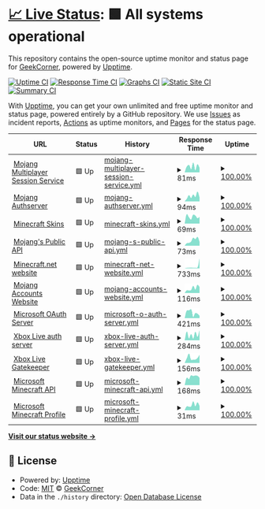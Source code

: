 # [📈 Live Status](https://GeekCornerGH.github.io/helios-status-page): <!--live status--> **🟩 All systems operational**

This repository contains the open-source uptime monitor and status page for [GeekCorner](https://ytgeek.gq), powered by [Upptime](https://github.com/upptime/upptime).

[![Uptime CI](https://github.com/GeekCornerGH/helios-status-page/workflows/Uptime%20CI/badge.svg)](https://github.com/GeekCornerGH/helios-status-page/actions?query=workflow%3A%22Uptime+CI%22)
[![Response Time CI](https://github.com/GeekCornerGH/helios-status-page/workflows/Response%20Time%20CI/badge.svg)](https://github.com/GeekCornerGH/helios-status-page/actions?query=workflow%3A%22Response+Time+CI%22)
[![Graphs CI](https://github.com/GeekCornerGH/helios-status-page/workflows/Graphs%20CI/badge.svg)](https://github.com/GeekCornerGH/helios-status-page/actions?query=workflow%3A%22Graphs+CI%22)
[![Static Site CI](https://github.com/GeekCornerGH/helios-status-page/workflows/Static%20Site%20CI/badge.svg)](https://github.com/GeekCornerGH/helios-status-page/actions?query=workflow%3A%22Static+Site+CI%22)
[![Summary CI](https://github.com/GeekCornerGH/helios-status-page/workflows/Summary%20CI/badge.svg)](https://github.com/GeekCornerGH/helios-status-page/actions?query=workflow%3A%22Summary+CI%22)

With [Upptime](https://upptime.js.org), you can get your own unlimited and free uptime monitor and status page, powered entirely by a GitHub repository. We use [Issues](https://github.com/GeekCornerGH/helios-status-page/issues) as incident reports, [Actions](https://github.com/GeekCornerGH/helios-status-page/actions) as uptime monitors, and [Pages](https://GeekCornerGH.github.io/helios-status-page) for the status page.

<!--start: status pages-->
<!-- This summary is generated by Upptime (https://github.com/upptime/upptime) -->
<!-- Do not edit this manually, your changes will be overwritten -->
<!-- prettier-ignore -->
| URL | Status | History | Response Time | Uptime |
| --- | ------ | ------- | ------------- | ------ |
| <img alt="" src="https://icons.duckduckgo.com/ip3/session.minecraft.net.ico" height="13"> [Mojang Multiplayer Session Service](http://session.minecraft.net) | 🟩 Up | [mojang-multiplayer-session-service.yml](https://github.com/AventiumSoftworks/helios-status-page/commits/HEAD/history/mojang-multiplayer-session-service.yml) | <details><summary><img alt="Response time graph" src="./graphs/mojang-multiplayer-session-service/response-time-week.png" height="20"> 81ms</summary><br><a href="https://AventiumSoftworks.github.io/helios-status-page/history/mojang-multiplayer-session-service"><img alt="Response time 121" src="https://img.shields.io/endpoint?url=https%3A%2F%2Fraw.githubusercontent.com%2FAventiumSoftworks%2Fhelios-status-page%2FHEAD%2Fapi%2Fmojang-multiplayer-session-service%2Fresponse-time.json"></a><br><a href="https://AventiumSoftworks.github.io/helios-status-page/history/mojang-multiplayer-session-service"><img alt="24-hour response time 63" src="https://img.shields.io/endpoint?url=https%3A%2F%2Fraw.githubusercontent.com%2FAventiumSoftworks%2Fhelios-status-page%2FHEAD%2Fapi%2Fmojang-multiplayer-session-service%2Fresponse-time-day.json"></a><br><a href="https://AventiumSoftworks.github.io/helios-status-page/history/mojang-multiplayer-session-service"><img alt="7-day response time 81" src="https://img.shields.io/endpoint?url=https%3A%2F%2Fraw.githubusercontent.com%2FAventiumSoftworks%2Fhelios-status-page%2FHEAD%2Fapi%2Fmojang-multiplayer-session-service%2Fresponse-time-week.json"></a><br><a href="https://AventiumSoftworks.github.io/helios-status-page/history/mojang-multiplayer-session-service"><img alt="30-day response time 115" src="https://img.shields.io/endpoint?url=https%3A%2F%2Fraw.githubusercontent.com%2FAventiumSoftworks%2Fhelios-status-page%2FHEAD%2Fapi%2Fmojang-multiplayer-session-service%2Fresponse-time-month.json"></a><br><a href="https://AventiumSoftworks.github.io/helios-status-page/history/mojang-multiplayer-session-service"><img alt="1-year response time 121" src="https://img.shields.io/endpoint?url=https%3A%2F%2Fraw.githubusercontent.com%2FAventiumSoftworks%2Fhelios-status-page%2FHEAD%2Fapi%2Fmojang-multiplayer-session-service%2Fresponse-time-year.json"></a></details> | <details><summary><a href="https://AventiumSoftworks.github.io/helios-status-page/history/mojang-multiplayer-session-service">100.00%</a></summary><a href="https://AventiumSoftworks.github.io/helios-status-page/history/mojang-multiplayer-session-service"><img alt="All-time uptime 99.94%" src="https://img.shields.io/endpoint?url=https%3A%2F%2Fraw.githubusercontent.com%2FAventiumSoftworks%2Fhelios-status-page%2FHEAD%2Fapi%2Fmojang-multiplayer-session-service%2Fuptime.json"></a><br><a href="https://AventiumSoftworks.github.io/helios-status-page/history/mojang-multiplayer-session-service"><img alt="24-hour uptime 100.00%" src="https://img.shields.io/endpoint?url=https%3A%2F%2Fraw.githubusercontent.com%2FAventiumSoftworks%2Fhelios-status-page%2FHEAD%2Fapi%2Fmojang-multiplayer-session-service%2Fuptime-day.json"></a><br><a href="https://AventiumSoftworks.github.io/helios-status-page/history/mojang-multiplayer-session-service"><img alt="7-day uptime 100.00%" src="https://img.shields.io/endpoint?url=https%3A%2F%2Fraw.githubusercontent.com%2FAventiumSoftworks%2Fhelios-status-page%2FHEAD%2Fapi%2Fmojang-multiplayer-session-service%2Fuptime-week.json"></a><br><a href="https://AventiumSoftworks.github.io/helios-status-page/history/mojang-multiplayer-session-service"><img alt="30-day uptime 100.00%" src="https://img.shields.io/endpoint?url=https%3A%2F%2Fraw.githubusercontent.com%2FAventiumSoftworks%2Fhelios-status-page%2FHEAD%2Fapi%2Fmojang-multiplayer-session-service%2Fuptime-month.json"></a><br><a href="https://AventiumSoftworks.github.io/helios-status-page/history/mojang-multiplayer-session-service"><img alt="1-year uptime 99.94%" src="https://img.shields.io/endpoint?url=https%3A%2F%2Fraw.githubusercontent.com%2FAventiumSoftworks%2Fhelios-status-page%2FHEAD%2Fapi%2Fmojang-multiplayer-session-service%2Fuptime-year.json"></a></details>
| <img alt="" src="https://icons.duckduckgo.com/ip3/authserver.mojang.com.ico" height="13"> [Mojang Authserver](https://authserver.mojang.com/) | 🟩 Up | [mojang-authserver.yml](https://github.com/AventiumSoftworks/helios-status-page/commits/HEAD/history/mojang-authserver.yml) | <details><summary><img alt="Response time graph" src="./graphs/mojang-authserver/response-time-week.png" height="20"> 94ms</summary><br><a href="https://AventiumSoftworks.github.io/helios-status-page/history/mojang-authserver"><img alt="Response time 156" src="https://img.shields.io/endpoint?url=https%3A%2F%2Fraw.githubusercontent.com%2FAventiumSoftworks%2Fhelios-status-page%2FHEAD%2Fapi%2Fmojang-authserver%2Fresponse-time.json"></a><br><a href="https://AventiumSoftworks.github.io/helios-status-page/history/mojang-authserver"><img alt="24-hour response time 68" src="https://img.shields.io/endpoint?url=https%3A%2F%2Fraw.githubusercontent.com%2FAventiumSoftworks%2Fhelios-status-page%2FHEAD%2Fapi%2Fmojang-authserver%2Fresponse-time-day.json"></a><br><a href="https://AventiumSoftworks.github.io/helios-status-page/history/mojang-authserver"><img alt="7-day response time 94" src="https://img.shields.io/endpoint?url=https%3A%2F%2Fraw.githubusercontent.com%2FAventiumSoftworks%2Fhelios-status-page%2FHEAD%2Fapi%2Fmojang-authserver%2Fresponse-time-week.json"></a><br><a href="https://AventiumSoftworks.github.io/helios-status-page/history/mojang-authserver"><img alt="30-day response time 159" src="https://img.shields.io/endpoint?url=https%3A%2F%2Fraw.githubusercontent.com%2FAventiumSoftworks%2Fhelios-status-page%2FHEAD%2Fapi%2Fmojang-authserver%2Fresponse-time-month.json"></a><br><a href="https://AventiumSoftworks.github.io/helios-status-page/history/mojang-authserver"><img alt="1-year response time 157" src="https://img.shields.io/endpoint?url=https%3A%2F%2Fraw.githubusercontent.com%2FAventiumSoftworks%2Fhelios-status-page%2FHEAD%2Fapi%2Fmojang-authserver%2Fresponse-time-year.json"></a></details> | <details><summary><a href="https://AventiumSoftworks.github.io/helios-status-page/history/mojang-authserver">100.00%</a></summary><a href="https://AventiumSoftworks.github.io/helios-status-page/history/mojang-authserver"><img alt="All-time uptime 99.95%" src="https://img.shields.io/endpoint?url=https%3A%2F%2Fraw.githubusercontent.com%2FAventiumSoftworks%2Fhelios-status-page%2FHEAD%2Fapi%2Fmojang-authserver%2Fuptime.json"></a><br><a href="https://AventiumSoftworks.github.io/helios-status-page/history/mojang-authserver"><img alt="24-hour uptime 100.00%" src="https://img.shields.io/endpoint?url=https%3A%2F%2Fraw.githubusercontent.com%2FAventiumSoftworks%2Fhelios-status-page%2FHEAD%2Fapi%2Fmojang-authserver%2Fuptime-day.json"></a><br><a href="https://AventiumSoftworks.github.io/helios-status-page/history/mojang-authserver"><img alt="7-day uptime 100.00%" src="https://img.shields.io/endpoint?url=https%3A%2F%2Fraw.githubusercontent.com%2FAventiumSoftworks%2Fhelios-status-page%2FHEAD%2Fapi%2Fmojang-authserver%2Fuptime-week.json"></a><br><a href="https://AventiumSoftworks.github.io/helios-status-page/history/mojang-authserver"><img alt="30-day uptime 100.00%" src="https://img.shields.io/endpoint?url=https%3A%2F%2Fraw.githubusercontent.com%2FAventiumSoftworks%2Fhelios-status-page%2FHEAD%2Fapi%2Fmojang-authserver%2Fuptime-month.json"></a><br><a href="https://AventiumSoftworks.github.io/helios-status-page/history/mojang-authserver"><img alt="1-year uptime 99.95%" src="https://img.shields.io/endpoint?url=https%3A%2F%2Fraw.githubusercontent.com%2FAventiumSoftworks%2Fhelios-status-page%2FHEAD%2Fapi%2Fmojang-authserver%2Fuptime-year.json"></a></details>
| <img alt="" src="https://icons.duckduckgo.com/ip3/textures.minecraft.net.ico" height="13"> [Minecraft Skins](https://textures.minecraft.net) | 🟩 Up | [minecraft-skins.yml](https://github.com/AventiumSoftworks/helios-status-page/commits/HEAD/history/minecraft-skins.yml) | <details><summary><img alt="Response time graph" src="./graphs/minecraft-skins/response-time-week.png" height="20"> 69ms</summary><br><a href="https://AventiumSoftworks.github.io/helios-status-page/history/minecraft-skins"><img alt="Response time 81" src="https://img.shields.io/endpoint?url=https%3A%2F%2Fraw.githubusercontent.com%2FAventiumSoftworks%2Fhelios-status-page%2FHEAD%2Fapi%2Fminecraft-skins%2Fresponse-time.json"></a><br><a href="https://AventiumSoftworks.github.io/helios-status-page/history/minecraft-skins"><img alt="24-hour response time 66" src="https://img.shields.io/endpoint?url=https%3A%2F%2Fraw.githubusercontent.com%2FAventiumSoftworks%2Fhelios-status-page%2FHEAD%2Fapi%2Fminecraft-skins%2Fresponse-time-day.json"></a><br><a href="https://AventiumSoftworks.github.io/helios-status-page/history/minecraft-skins"><img alt="7-day response time 69" src="https://img.shields.io/endpoint?url=https%3A%2F%2Fraw.githubusercontent.com%2FAventiumSoftworks%2Fhelios-status-page%2FHEAD%2Fapi%2Fminecraft-skins%2Fresponse-time-week.json"></a><br><a href="https://AventiumSoftworks.github.io/helios-status-page/history/minecraft-skins"><img alt="30-day response time 92" src="https://img.shields.io/endpoint?url=https%3A%2F%2Fraw.githubusercontent.com%2FAventiumSoftworks%2Fhelios-status-page%2FHEAD%2Fapi%2Fminecraft-skins%2Fresponse-time-month.json"></a><br><a href="https://AventiumSoftworks.github.io/helios-status-page/history/minecraft-skins"><img alt="1-year response time 81" src="https://img.shields.io/endpoint?url=https%3A%2F%2Fraw.githubusercontent.com%2FAventiumSoftworks%2Fhelios-status-page%2FHEAD%2Fapi%2Fminecraft-skins%2Fresponse-time-year.json"></a></details> | <details><summary><a href="https://AventiumSoftworks.github.io/helios-status-page/history/minecraft-skins">100.00%</a></summary><a href="https://AventiumSoftworks.github.io/helios-status-page/history/minecraft-skins"><img alt="All-time uptime 98.81%" src="https://img.shields.io/endpoint?url=https%3A%2F%2Fraw.githubusercontent.com%2FAventiumSoftworks%2Fhelios-status-page%2FHEAD%2Fapi%2Fminecraft-skins%2Fuptime.json"></a><br><a href="https://AventiumSoftworks.github.io/helios-status-page/history/minecraft-skins"><img alt="24-hour uptime 100.00%" src="https://img.shields.io/endpoint?url=https%3A%2F%2Fraw.githubusercontent.com%2FAventiumSoftworks%2Fhelios-status-page%2FHEAD%2Fapi%2Fminecraft-skins%2Fuptime-day.json"></a><br><a href="https://AventiumSoftworks.github.io/helios-status-page/history/minecraft-skins"><img alt="7-day uptime 100.00%" src="https://img.shields.io/endpoint?url=https%3A%2F%2Fraw.githubusercontent.com%2FAventiumSoftworks%2Fhelios-status-page%2FHEAD%2Fapi%2Fminecraft-skins%2Fuptime-week.json"></a><br><a href="https://AventiumSoftworks.github.io/helios-status-page/history/minecraft-skins"><img alt="30-day uptime 93.66%" src="https://img.shields.io/endpoint?url=https%3A%2F%2Fraw.githubusercontent.com%2FAventiumSoftworks%2Fhelios-status-page%2FHEAD%2Fapi%2Fminecraft-skins%2Fuptime-month.json"></a><br><a href="https://AventiumSoftworks.github.io/helios-status-page/history/minecraft-skins"><img alt="1-year uptime 98.81%" src="https://img.shields.io/endpoint?url=https%3A%2F%2Fraw.githubusercontent.com%2FAventiumSoftworks%2Fhelios-status-page%2FHEAD%2Fapi%2Fminecraft-skins%2Fuptime-year.json"></a></details>
| <img alt="" src="https://icons.duckduckgo.com/ip3/api.mojang.com.ico" height="13"> [Mojang's Public API](https://api.mojang.com/) | 🟩 Up | [mojang-s-public-api.yml](https://github.com/AventiumSoftworks/helios-status-page/commits/HEAD/history/mojang-s-public-api.yml) | <details><summary><img alt="Response time graph" src="./graphs/mojang-s-public-api/response-time-week.png" height="20"> 73ms</summary><br><a href="https://AventiumSoftworks.github.io/helios-status-page/history/mojang-s-public-api"><img alt="Response time 133" src="https://img.shields.io/endpoint?url=https%3A%2F%2Fraw.githubusercontent.com%2FAventiumSoftworks%2Fhelios-status-page%2FHEAD%2Fapi%2Fmojang-s-public-api%2Fresponse-time.json"></a><br><a href="https://AventiumSoftworks.github.io/helios-status-page/history/mojang-s-public-api"><img alt="24-hour response time 52" src="https://img.shields.io/endpoint?url=https%3A%2F%2Fraw.githubusercontent.com%2FAventiumSoftworks%2Fhelios-status-page%2FHEAD%2Fapi%2Fmojang-s-public-api%2Fresponse-time-day.json"></a><br><a href="https://AventiumSoftworks.github.io/helios-status-page/history/mojang-s-public-api"><img alt="7-day response time 73" src="https://img.shields.io/endpoint?url=https%3A%2F%2Fraw.githubusercontent.com%2FAventiumSoftworks%2Fhelios-status-page%2FHEAD%2Fapi%2Fmojang-s-public-api%2Fresponse-time-week.json"></a><br><a href="https://AventiumSoftworks.github.io/helios-status-page/history/mojang-s-public-api"><img alt="30-day response time 102" src="https://img.shields.io/endpoint?url=https%3A%2F%2Fraw.githubusercontent.com%2FAventiumSoftworks%2Fhelios-status-page%2FHEAD%2Fapi%2Fmojang-s-public-api%2Fresponse-time-month.json"></a><br><a href="https://AventiumSoftworks.github.io/helios-status-page/history/mojang-s-public-api"><img alt="1-year response time 134" src="https://img.shields.io/endpoint?url=https%3A%2F%2Fraw.githubusercontent.com%2FAventiumSoftworks%2Fhelios-status-page%2FHEAD%2Fapi%2Fmojang-s-public-api%2Fresponse-time-year.json"></a></details> | <details><summary><a href="https://AventiumSoftworks.github.io/helios-status-page/history/mojang-s-public-api">100.00%</a></summary><a href="https://AventiumSoftworks.github.io/helios-status-page/history/mojang-s-public-api"><img alt="All-time uptime 99.96%" src="https://img.shields.io/endpoint?url=https%3A%2F%2Fraw.githubusercontent.com%2FAventiumSoftworks%2Fhelios-status-page%2FHEAD%2Fapi%2Fmojang-s-public-api%2Fuptime.json"></a><br><a href="https://AventiumSoftworks.github.io/helios-status-page/history/mojang-s-public-api"><img alt="24-hour uptime 100.00%" src="https://img.shields.io/endpoint?url=https%3A%2F%2Fraw.githubusercontent.com%2FAventiumSoftworks%2Fhelios-status-page%2FHEAD%2Fapi%2Fmojang-s-public-api%2Fuptime-day.json"></a><br><a href="https://AventiumSoftworks.github.io/helios-status-page/history/mojang-s-public-api"><img alt="7-day uptime 100.00%" src="https://img.shields.io/endpoint?url=https%3A%2F%2Fraw.githubusercontent.com%2FAventiumSoftworks%2Fhelios-status-page%2FHEAD%2Fapi%2Fmojang-s-public-api%2Fuptime-week.json"></a><br><a href="https://AventiumSoftworks.github.io/helios-status-page/history/mojang-s-public-api"><img alt="30-day uptime 100.00%" src="https://img.shields.io/endpoint?url=https%3A%2F%2Fraw.githubusercontent.com%2FAventiumSoftworks%2Fhelios-status-page%2FHEAD%2Fapi%2Fmojang-s-public-api%2Fuptime-month.json"></a><br><a href="https://AventiumSoftworks.github.io/helios-status-page/history/mojang-s-public-api"><img alt="1-year uptime 99.96%" src="https://img.shields.io/endpoint?url=https%3A%2F%2Fraw.githubusercontent.com%2FAventiumSoftworks%2Fhelios-status-page%2FHEAD%2Fapi%2Fmojang-s-public-api%2Fuptime-year.json"></a></details>
| <img alt="" src="https://icons.duckduckgo.com/ip3/www.minecraft.net.ico" height="13"> [Minecraft.net website](https://www.minecraft.net/en-us) | 🟩 Up | [minecraft-net-website.yml](https://github.com/AventiumSoftworks/helios-status-page/commits/HEAD/history/minecraft-net-website.yml) | <details><summary><img alt="Response time graph" src="./graphs/minecraft-net-website/response-time-week.png" height="20"> 733ms</summary><br><a href="https://AventiumSoftworks.github.io/helios-status-page/history/minecraft-net-website"><img alt="Response time 516" src="https://img.shields.io/endpoint?url=https%3A%2F%2Fraw.githubusercontent.com%2FAventiumSoftworks%2Fhelios-status-page%2FHEAD%2Fapi%2Fminecraft-net-website%2Fresponse-time.json"></a><br><a href="https://AventiumSoftworks.github.io/helios-status-page/history/minecraft-net-website"><img alt="24-hour response time 3914" src="https://img.shields.io/endpoint?url=https%3A%2F%2Fraw.githubusercontent.com%2FAventiumSoftworks%2Fhelios-status-page%2FHEAD%2Fapi%2Fminecraft-net-website%2Fresponse-time-day.json"></a><br><a href="https://AventiumSoftworks.github.io/helios-status-page/history/minecraft-net-website"><img alt="7-day response time 733" src="https://img.shields.io/endpoint?url=https%3A%2F%2Fraw.githubusercontent.com%2FAventiumSoftworks%2Fhelios-status-page%2FHEAD%2Fapi%2Fminecraft-net-website%2Fresponse-time-week.json"></a><br><a href="https://AventiumSoftworks.github.io/helios-status-page/history/minecraft-net-website"><img alt="30-day response time 292" src="https://img.shields.io/endpoint?url=https%3A%2F%2Fraw.githubusercontent.com%2FAventiumSoftworks%2Fhelios-status-page%2FHEAD%2Fapi%2Fminecraft-net-website%2Fresponse-time-month.json"></a><br><a href="https://AventiumSoftworks.github.io/helios-status-page/history/minecraft-net-website"><img alt="1-year response time 511" src="https://img.shields.io/endpoint?url=https%3A%2F%2Fraw.githubusercontent.com%2FAventiumSoftworks%2Fhelios-status-page%2FHEAD%2Fapi%2Fminecraft-net-website%2Fresponse-time-year.json"></a></details> | <details><summary><a href="https://AventiumSoftworks.github.io/helios-status-page/history/minecraft-net-website">100.00%</a></summary><a href="https://AventiumSoftworks.github.io/helios-status-page/history/minecraft-net-website"><img alt="All-time uptime 86.41%" src="https://img.shields.io/endpoint?url=https%3A%2F%2Fraw.githubusercontent.com%2FAventiumSoftworks%2Fhelios-status-page%2FHEAD%2Fapi%2Fminecraft-net-website%2Fuptime.json"></a><br><a href="https://AventiumSoftworks.github.io/helios-status-page/history/minecraft-net-website"><img alt="24-hour uptime 100.00%" src="https://img.shields.io/endpoint?url=https%3A%2F%2Fraw.githubusercontent.com%2FAventiumSoftworks%2Fhelios-status-page%2FHEAD%2Fapi%2Fminecraft-net-website%2Fuptime-day.json"></a><br><a href="https://AventiumSoftworks.github.io/helios-status-page/history/minecraft-net-website"><img alt="7-day uptime 100.00%" src="https://img.shields.io/endpoint?url=https%3A%2F%2Fraw.githubusercontent.com%2FAventiumSoftworks%2Fhelios-status-page%2FHEAD%2Fapi%2Fminecraft-net-website%2Fuptime-week.json"></a><br><a href="https://AventiumSoftworks.github.io/helios-status-page/history/minecraft-net-website"><img alt="30-day uptime 100.00%" src="https://img.shields.io/endpoint?url=https%3A%2F%2Fraw.githubusercontent.com%2FAventiumSoftworks%2Fhelios-status-page%2FHEAD%2Fapi%2Fminecraft-net-website%2Fuptime-month.json"></a><br><a href="https://AventiumSoftworks.github.io/helios-status-page/history/minecraft-net-website"><img alt="1-year uptime 86.41%" src="https://img.shields.io/endpoint?url=https%3A%2F%2Fraw.githubusercontent.com%2FAventiumSoftworks%2Fhelios-status-page%2FHEAD%2Fapi%2Fminecraft-net-website%2Fuptime-year.json"></a></details>
| <img alt="" src="https://icons.duckduckgo.com/ip3/account.mojang.com.ico" height="13"> [Mojang Accounts Website](https://account.mojang.com/) | 🟩 Up | [mojang-accounts-website.yml](https://github.com/AventiumSoftworks/helios-status-page/commits/HEAD/history/mojang-accounts-website.yml) | <details><summary><img alt="Response time graph" src="./graphs/mojang-accounts-website/response-time-week.png" height="20"> 116ms</summary><br><a href="https://AventiumSoftworks.github.io/helios-status-page/history/mojang-accounts-website"><img alt="Response time 312" src="https://img.shields.io/endpoint?url=https%3A%2F%2Fraw.githubusercontent.com%2FAventiumSoftworks%2Fhelios-status-page%2FHEAD%2Fapi%2Fmojang-accounts-website%2Fresponse-time.json"></a><br><a href="https://AventiumSoftworks.github.io/helios-status-page/history/mojang-accounts-website"><img alt="24-hour response time 150" src="https://img.shields.io/endpoint?url=https%3A%2F%2Fraw.githubusercontent.com%2FAventiumSoftworks%2Fhelios-status-page%2FHEAD%2Fapi%2Fmojang-accounts-website%2Fresponse-time-day.json"></a><br><a href="https://AventiumSoftworks.github.io/helios-status-page/history/mojang-accounts-website"><img alt="7-day response time 116" src="https://img.shields.io/endpoint?url=https%3A%2F%2Fraw.githubusercontent.com%2FAventiumSoftworks%2Fhelios-status-page%2FHEAD%2Fapi%2Fmojang-accounts-website%2Fresponse-time-week.json"></a><br><a href="https://AventiumSoftworks.github.io/helios-status-page/history/mojang-accounts-website"><img alt="30-day response time 211" src="https://img.shields.io/endpoint?url=https%3A%2F%2Fraw.githubusercontent.com%2FAventiumSoftworks%2Fhelios-status-page%2FHEAD%2Fapi%2Fmojang-accounts-website%2Fresponse-time-month.json"></a><br><a href="https://AventiumSoftworks.github.io/helios-status-page/history/mojang-accounts-website"><img alt="1-year response time 313" src="https://img.shields.io/endpoint?url=https%3A%2F%2Fraw.githubusercontent.com%2FAventiumSoftworks%2Fhelios-status-page%2FHEAD%2Fapi%2Fmojang-accounts-website%2Fresponse-time-year.json"></a></details> | <details><summary><a href="https://AventiumSoftworks.github.io/helios-status-page/history/mojang-accounts-website">100.00%</a></summary><a href="https://AventiumSoftworks.github.io/helios-status-page/history/mojang-accounts-website"><img alt="All-time uptime 99.95%" src="https://img.shields.io/endpoint?url=https%3A%2F%2Fraw.githubusercontent.com%2FAventiumSoftworks%2Fhelios-status-page%2FHEAD%2Fapi%2Fmojang-accounts-website%2Fuptime.json"></a><br><a href="https://AventiumSoftworks.github.io/helios-status-page/history/mojang-accounts-website"><img alt="24-hour uptime 100.00%" src="https://img.shields.io/endpoint?url=https%3A%2F%2Fraw.githubusercontent.com%2FAventiumSoftworks%2Fhelios-status-page%2FHEAD%2Fapi%2Fmojang-accounts-website%2Fuptime-day.json"></a><br><a href="https://AventiumSoftworks.github.io/helios-status-page/history/mojang-accounts-website"><img alt="7-day uptime 100.00%" src="https://img.shields.io/endpoint?url=https%3A%2F%2Fraw.githubusercontent.com%2FAventiumSoftworks%2Fhelios-status-page%2FHEAD%2Fapi%2Fmojang-accounts-website%2Fuptime-week.json"></a><br><a href="https://AventiumSoftworks.github.io/helios-status-page/history/mojang-accounts-website"><img alt="30-day uptime 100.00%" src="https://img.shields.io/endpoint?url=https%3A%2F%2Fraw.githubusercontent.com%2FAventiumSoftworks%2Fhelios-status-page%2FHEAD%2Fapi%2Fmojang-accounts-website%2Fuptime-month.json"></a><br><a href="https://AventiumSoftworks.github.io/helios-status-page/history/mojang-accounts-website"><img alt="1-year uptime 99.95%" src="https://img.shields.io/endpoint?url=https%3A%2F%2Fraw.githubusercontent.com%2FAventiumSoftworks%2Fhelios-status-page%2FHEAD%2Fapi%2Fmojang-accounts-website%2Fuptime-year.json"></a></details>
| <img alt="" src="https://icons.duckduckgo.com/ip3/login.microsoftonline.com.ico" height="13"> [Microsoft OAuth Server](https://login.microsoftonline.com/consumers/oauth2/v2.0/token) | 🟩 Up | [microsoft-o-auth-server.yml](https://github.com/AventiumSoftworks/helios-status-page/commits/HEAD/history/microsoft-o-auth-server.yml) | <details><summary><img alt="Response time graph" src="./graphs/microsoft-o-auth-server/response-time-week.png" height="20"> 421ms</summary><br><a href="https://AventiumSoftworks.github.io/helios-status-page/history/microsoft-o-auth-server"><img alt="Response time 391" src="https://img.shields.io/endpoint?url=https%3A%2F%2Fraw.githubusercontent.com%2FAventiumSoftworks%2Fhelios-status-page%2FHEAD%2Fapi%2Fmicrosoft-o-auth-server%2Fresponse-time.json"></a><br><a href="https://AventiumSoftworks.github.io/helios-status-page/history/microsoft-o-auth-server"><img alt="24-hour response time 180" src="https://img.shields.io/endpoint?url=https%3A%2F%2Fraw.githubusercontent.com%2FAventiumSoftworks%2Fhelios-status-page%2FHEAD%2Fapi%2Fmicrosoft-o-auth-server%2Fresponse-time-day.json"></a><br><a href="https://AventiumSoftworks.github.io/helios-status-page/history/microsoft-o-auth-server"><img alt="7-day response time 421" src="https://img.shields.io/endpoint?url=https%3A%2F%2Fraw.githubusercontent.com%2FAventiumSoftworks%2Fhelios-status-page%2FHEAD%2Fapi%2Fmicrosoft-o-auth-server%2Fresponse-time-week.json"></a><br><a href="https://AventiumSoftworks.github.io/helios-status-page/history/microsoft-o-auth-server"><img alt="30-day response time 351" src="https://img.shields.io/endpoint?url=https%3A%2F%2Fraw.githubusercontent.com%2FAventiumSoftworks%2Fhelios-status-page%2FHEAD%2Fapi%2Fmicrosoft-o-auth-server%2Fresponse-time-month.json"></a><br><a href="https://AventiumSoftworks.github.io/helios-status-page/history/microsoft-o-auth-server"><img alt="1-year response time 389" src="https://img.shields.io/endpoint?url=https%3A%2F%2Fraw.githubusercontent.com%2FAventiumSoftworks%2Fhelios-status-page%2FHEAD%2Fapi%2Fmicrosoft-o-auth-server%2Fresponse-time-year.json"></a></details> | <details><summary><a href="https://AventiumSoftworks.github.io/helios-status-page/history/microsoft-o-auth-server">100.00%</a></summary><a href="https://AventiumSoftworks.github.io/helios-status-page/history/microsoft-o-auth-server"><img alt="All-time uptime 100.00%" src="https://img.shields.io/endpoint?url=https%3A%2F%2Fraw.githubusercontent.com%2FAventiumSoftworks%2Fhelios-status-page%2FHEAD%2Fapi%2Fmicrosoft-o-auth-server%2Fuptime.json"></a><br><a href="https://AventiumSoftworks.github.io/helios-status-page/history/microsoft-o-auth-server"><img alt="24-hour uptime 100.00%" src="https://img.shields.io/endpoint?url=https%3A%2F%2Fraw.githubusercontent.com%2FAventiumSoftworks%2Fhelios-status-page%2FHEAD%2Fapi%2Fmicrosoft-o-auth-server%2Fuptime-day.json"></a><br><a href="https://AventiumSoftworks.github.io/helios-status-page/history/microsoft-o-auth-server"><img alt="7-day uptime 100.00%" src="https://img.shields.io/endpoint?url=https%3A%2F%2Fraw.githubusercontent.com%2FAventiumSoftworks%2Fhelios-status-page%2FHEAD%2Fapi%2Fmicrosoft-o-auth-server%2Fuptime-week.json"></a><br><a href="https://AventiumSoftworks.github.io/helios-status-page/history/microsoft-o-auth-server"><img alt="30-day uptime 100.00%" src="https://img.shields.io/endpoint?url=https%3A%2F%2Fraw.githubusercontent.com%2FAventiumSoftworks%2Fhelios-status-page%2FHEAD%2Fapi%2Fmicrosoft-o-auth-server%2Fuptime-month.json"></a><br><a href="https://AventiumSoftworks.github.io/helios-status-page/history/microsoft-o-auth-server"><img alt="1-year uptime 100.00%" src="https://img.shields.io/endpoint?url=https%3A%2F%2Fraw.githubusercontent.com%2FAventiumSoftworks%2Fhelios-status-page%2FHEAD%2Fapi%2Fmicrosoft-o-auth-server%2Fuptime-year.json"></a></details>
| <img alt="" src="https://icons.duckduckgo.com/ip3/user.auth.xboxlive.com.ico" height="13"> [Xbox Live auth server](https://user.auth.xboxlive.com/user/authenticate) | 🟩 Up | [xbox-live-auth-server.yml](https://github.com/AventiumSoftworks/helios-status-page/commits/HEAD/history/xbox-live-auth-server.yml) | <details><summary><img alt="Response time graph" src="./graphs/xbox-live-auth-server/response-time-week.png" height="20"> 284ms</summary><br><a href="https://AventiumSoftworks.github.io/helios-status-page/history/xbox-live-auth-server"><img alt="Response time 207" src="https://img.shields.io/endpoint?url=https%3A%2F%2Fraw.githubusercontent.com%2FAventiumSoftworks%2Fhelios-status-page%2FHEAD%2Fapi%2Fxbox-live-auth-server%2Fresponse-time.json"></a><br><a href="https://AventiumSoftworks.github.io/helios-status-page/history/xbox-live-auth-server"><img alt="24-hour response time 495" src="https://img.shields.io/endpoint?url=https%3A%2F%2Fraw.githubusercontent.com%2FAventiumSoftworks%2Fhelios-status-page%2FHEAD%2Fapi%2Fxbox-live-auth-server%2Fresponse-time-day.json"></a><br><a href="https://AventiumSoftworks.github.io/helios-status-page/history/xbox-live-auth-server"><img alt="7-day response time 284" src="https://img.shields.io/endpoint?url=https%3A%2F%2Fraw.githubusercontent.com%2FAventiumSoftworks%2Fhelios-status-page%2FHEAD%2Fapi%2Fxbox-live-auth-server%2Fresponse-time-week.json"></a><br><a href="https://AventiumSoftworks.github.io/helios-status-page/history/xbox-live-auth-server"><img alt="30-day response time 248" src="https://img.shields.io/endpoint?url=https%3A%2F%2Fraw.githubusercontent.com%2FAventiumSoftworks%2Fhelios-status-page%2FHEAD%2Fapi%2Fxbox-live-auth-server%2Fresponse-time-month.json"></a><br><a href="https://AventiumSoftworks.github.io/helios-status-page/history/xbox-live-auth-server"><img alt="1-year response time 206" src="https://img.shields.io/endpoint?url=https%3A%2F%2Fraw.githubusercontent.com%2FAventiumSoftworks%2Fhelios-status-page%2FHEAD%2Fapi%2Fxbox-live-auth-server%2Fresponse-time-year.json"></a></details> | <details><summary><a href="https://AventiumSoftworks.github.io/helios-status-page/history/xbox-live-auth-server">100.00%</a></summary><a href="https://AventiumSoftworks.github.io/helios-status-page/history/xbox-live-auth-server"><img alt="All-time uptime 100.00%" src="https://img.shields.io/endpoint?url=https%3A%2F%2Fraw.githubusercontent.com%2FAventiumSoftworks%2Fhelios-status-page%2FHEAD%2Fapi%2Fxbox-live-auth-server%2Fuptime.json"></a><br><a href="https://AventiumSoftworks.github.io/helios-status-page/history/xbox-live-auth-server"><img alt="24-hour uptime 100.00%" src="https://img.shields.io/endpoint?url=https%3A%2F%2Fraw.githubusercontent.com%2FAventiumSoftworks%2Fhelios-status-page%2FHEAD%2Fapi%2Fxbox-live-auth-server%2Fuptime-day.json"></a><br><a href="https://AventiumSoftworks.github.io/helios-status-page/history/xbox-live-auth-server"><img alt="7-day uptime 100.00%" src="https://img.shields.io/endpoint?url=https%3A%2F%2Fraw.githubusercontent.com%2FAventiumSoftworks%2Fhelios-status-page%2FHEAD%2Fapi%2Fxbox-live-auth-server%2Fuptime-week.json"></a><br><a href="https://AventiumSoftworks.github.io/helios-status-page/history/xbox-live-auth-server"><img alt="30-day uptime 100.00%" src="https://img.shields.io/endpoint?url=https%3A%2F%2Fraw.githubusercontent.com%2FAventiumSoftworks%2Fhelios-status-page%2FHEAD%2Fapi%2Fxbox-live-auth-server%2Fuptime-month.json"></a><br><a href="https://AventiumSoftworks.github.io/helios-status-page/history/xbox-live-auth-server"><img alt="1-year uptime 100.00%" src="https://img.shields.io/endpoint?url=https%3A%2F%2Fraw.githubusercontent.com%2FAventiumSoftworks%2Fhelios-status-page%2FHEAD%2Fapi%2Fxbox-live-auth-server%2Fuptime-year.json"></a></details>
| <img alt="" src="https://icons.duckduckgo.com/ip3/xsts.auth.xboxlive.com.ico" height="13"> [Xbox Live Gatekeeper](https://xsts.auth.xboxlive.com/xsts/authorize) | 🟩 Up | [xbox-live-gatekeeper.yml](https://github.com/AventiumSoftworks/helios-status-page/commits/HEAD/history/xbox-live-gatekeeper.yml) | <details><summary><img alt="Response time graph" src="./graphs/xbox-live-gatekeeper/response-time-week.png" height="20"> 156ms</summary><br><a href="https://AventiumSoftworks.github.io/helios-status-page/history/xbox-live-gatekeeper"><img alt="Response time 218" src="https://img.shields.io/endpoint?url=https%3A%2F%2Fraw.githubusercontent.com%2FAventiumSoftworks%2Fhelios-status-page%2FHEAD%2Fapi%2Fxbox-live-gatekeeper%2Fresponse-time.json"></a><br><a href="https://AventiumSoftworks.github.io/helios-status-page/history/xbox-live-gatekeeper"><img alt="24-hour response time 242" src="https://img.shields.io/endpoint?url=https%3A%2F%2Fraw.githubusercontent.com%2FAventiumSoftworks%2Fhelios-status-page%2FHEAD%2Fapi%2Fxbox-live-gatekeeper%2Fresponse-time-day.json"></a><br><a href="https://AventiumSoftworks.github.io/helios-status-page/history/xbox-live-gatekeeper"><img alt="7-day response time 156" src="https://img.shields.io/endpoint?url=https%3A%2F%2Fraw.githubusercontent.com%2FAventiumSoftworks%2Fhelios-status-page%2FHEAD%2Fapi%2Fxbox-live-gatekeeper%2Fresponse-time-week.json"></a><br><a href="https://AventiumSoftworks.github.io/helios-status-page/history/xbox-live-gatekeeper"><img alt="30-day response time 145" src="https://img.shields.io/endpoint?url=https%3A%2F%2Fraw.githubusercontent.com%2FAventiumSoftworks%2Fhelios-status-page%2FHEAD%2Fapi%2Fxbox-live-gatekeeper%2Fresponse-time-month.json"></a><br><a href="https://AventiumSoftworks.github.io/helios-status-page/history/xbox-live-gatekeeper"><img alt="1-year response time 218" src="https://img.shields.io/endpoint?url=https%3A%2F%2Fraw.githubusercontent.com%2FAventiumSoftworks%2Fhelios-status-page%2FHEAD%2Fapi%2Fxbox-live-gatekeeper%2Fresponse-time-year.json"></a></details> | <details><summary><a href="https://AventiumSoftworks.github.io/helios-status-page/history/xbox-live-gatekeeper">100.00%</a></summary><a href="https://AventiumSoftworks.github.io/helios-status-page/history/xbox-live-gatekeeper"><img alt="All-time uptime 100.00%" src="https://img.shields.io/endpoint?url=https%3A%2F%2Fraw.githubusercontent.com%2FAventiumSoftworks%2Fhelios-status-page%2FHEAD%2Fapi%2Fxbox-live-gatekeeper%2Fuptime.json"></a><br><a href="https://AventiumSoftworks.github.io/helios-status-page/history/xbox-live-gatekeeper"><img alt="24-hour uptime 100.00%" src="https://img.shields.io/endpoint?url=https%3A%2F%2Fraw.githubusercontent.com%2FAventiumSoftworks%2Fhelios-status-page%2FHEAD%2Fapi%2Fxbox-live-gatekeeper%2Fuptime-day.json"></a><br><a href="https://AventiumSoftworks.github.io/helios-status-page/history/xbox-live-gatekeeper"><img alt="7-day uptime 100.00%" src="https://img.shields.io/endpoint?url=https%3A%2F%2Fraw.githubusercontent.com%2FAventiumSoftworks%2Fhelios-status-page%2FHEAD%2Fapi%2Fxbox-live-gatekeeper%2Fuptime-week.json"></a><br><a href="https://AventiumSoftworks.github.io/helios-status-page/history/xbox-live-gatekeeper"><img alt="30-day uptime 100.00%" src="https://img.shields.io/endpoint?url=https%3A%2F%2Fraw.githubusercontent.com%2FAventiumSoftworks%2Fhelios-status-page%2FHEAD%2Fapi%2Fxbox-live-gatekeeper%2Fuptime-month.json"></a><br><a href="https://AventiumSoftworks.github.io/helios-status-page/history/xbox-live-gatekeeper"><img alt="1-year uptime 100.00%" src="https://img.shields.io/endpoint?url=https%3A%2F%2Fraw.githubusercontent.com%2FAventiumSoftworks%2Fhelios-status-page%2FHEAD%2Fapi%2Fxbox-live-gatekeeper%2Fuptime-year.json"></a></details>
| <img alt="" src="https://icons.duckduckgo.com/ip3/api.minecraftservices.com.ico" height="13"> [Microsoft Minecraft API](https://api.minecraftservices.com/authentication/login_with_xbox) | 🟩 Up | [microsoft-minecraft-api.yml](https://github.com/AventiumSoftworks/helios-status-page/commits/HEAD/history/microsoft-minecraft-api.yml) | <details><summary><img alt="Response time graph" src="./graphs/microsoft-minecraft-api/response-time-week.png" height="20"> 168ms</summary><br><a href="https://AventiumSoftworks.github.io/helios-status-page/history/microsoft-minecraft-api"><img alt="Response time 597" src="https://img.shields.io/endpoint?url=https%3A%2F%2Fraw.githubusercontent.com%2FAventiumSoftworks%2Fhelios-status-page%2FHEAD%2Fapi%2Fmicrosoft-minecraft-api%2Fresponse-time.json"></a><br><a href="https://AventiumSoftworks.github.io/helios-status-page/history/microsoft-minecraft-api"><img alt="24-hour response time 145" src="https://img.shields.io/endpoint?url=https%3A%2F%2Fraw.githubusercontent.com%2FAventiumSoftworks%2Fhelios-status-page%2FHEAD%2Fapi%2Fmicrosoft-minecraft-api%2Fresponse-time-day.json"></a><br><a href="https://AventiumSoftworks.github.io/helios-status-page/history/microsoft-minecraft-api"><img alt="7-day response time 168" src="https://img.shields.io/endpoint?url=https%3A%2F%2Fraw.githubusercontent.com%2FAventiumSoftworks%2Fhelios-status-page%2FHEAD%2Fapi%2Fmicrosoft-minecraft-api%2Fresponse-time-week.json"></a><br><a href="https://AventiumSoftworks.github.io/helios-status-page/history/microsoft-minecraft-api"><img alt="30-day response time 204" src="https://img.shields.io/endpoint?url=https%3A%2F%2Fraw.githubusercontent.com%2FAventiumSoftworks%2Fhelios-status-page%2FHEAD%2Fapi%2Fmicrosoft-minecraft-api%2Fresponse-time-month.json"></a><br><a href="https://AventiumSoftworks.github.io/helios-status-page/history/microsoft-minecraft-api"><img alt="1-year response time 604" src="https://img.shields.io/endpoint?url=https%3A%2F%2Fraw.githubusercontent.com%2FAventiumSoftworks%2Fhelios-status-page%2FHEAD%2Fapi%2Fmicrosoft-minecraft-api%2Fresponse-time-year.json"></a></details> | <details><summary><a href="https://AventiumSoftworks.github.io/helios-status-page/history/microsoft-minecraft-api">100.00%</a></summary><a href="https://AventiumSoftworks.github.io/helios-status-page/history/microsoft-minecraft-api"><img alt="All-time uptime 99.87%" src="https://img.shields.io/endpoint?url=https%3A%2F%2Fraw.githubusercontent.com%2FAventiumSoftworks%2Fhelios-status-page%2FHEAD%2Fapi%2Fmicrosoft-minecraft-api%2Fuptime.json"></a><br><a href="https://AventiumSoftworks.github.io/helios-status-page/history/microsoft-minecraft-api"><img alt="24-hour uptime 100.00%" src="https://img.shields.io/endpoint?url=https%3A%2F%2Fraw.githubusercontent.com%2FAventiumSoftworks%2Fhelios-status-page%2FHEAD%2Fapi%2Fmicrosoft-minecraft-api%2Fuptime-day.json"></a><br><a href="https://AventiumSoftworks.github.io/helios-status-page/history/microsoft-minecraft-api"><img alt="7-day uptime 100.00%" src="https://img.shields.io/endpoint?url=https%3A%2F%2Fraw.githubusercontent.com%2FAventiumSoftworks%2Fhelios-status-page%2FHEAD%2Fapi%2Fmicrosoft-minecraft-api%2Fuptime-week.json"></a><br><a href="https://AventiumSoftworks.github.io/helios-status-page/history/microsoft-minecraft-api"><img alt="30-day uptime 100.00%" src="https://img.shields.io/endpoint?url=https%3A%2F%2Fraw.githubusercontent.com%2FAventiumSoftworks%2Fhelios-status-page%2FHEAD%2Fapi%2Fmicrosoft-minecraft-api%2Fuptime-month.json"></a><br><a href="https://AventiumSoftworks.github.io/helios-status-page/history/microsoft-minecraft-api"><img alt="1-year uptime 99.87%" src="https://img.shields.io/endpoint?url=https%3A%2F%2Fraw.githubusercontent.com%2FAventiumSoftworks%2Fhelios-status-page%2FHEAD%2Fapi%2Fmicrosoft-minecraft-api%2Fuptime-year.json"></a></details>
| <img alt="" src="https://icons.duckduckgo.com/ip3/api.minecraftservices.com.ico" height="13"> [Microsoft Minecraft Profile](https://api.minecraftservices.com/minecraft/profile) | 🟩 Up | [microsoft-minecraft-profile.yml](https://github.com/AventiumSoftworks/helios-status-page/commits/HEAD/history/microsoft-minecraft-profile.yml) | <details><summary><img alt="Response time graph" src="./graphs/microsoft-minecraft-profile/response-time-week.png" height="20"> 31ms</summary><br><a href="https://AventiumSoftworks.github.io/helios-status-page/history/microsoft-minecraft-profile"><img alt="Response time 140" src="https://img.shields.io/endpoint?url=https%3A%2F%2Fraw.githubusercontent.com%2FAventiumSoftworks%2Fhelios-status-page%2FHEAD%2Fapi%2Fmicrosoft-minecraft-profile%2Fresponse-time.json"></a><br><a href="https://AventiumSoftworks.github.io/helios-status-page/history/microsoft-minecraft-profile"><img alt="24-hour response time 25" src="https://img.shields.io/endpoint?url=https%3A%2F%2Fraw.githubusercontent.com%2FAventiumSoftworks%2Fhelios-status-page%2FHEAD%2Fapi%2Fmicrosoft-minecraft-profile%2Fresponse-time-day.json"></a><br><a href="https://AventiumSoftworks.github.io/helios-status-page/history/microsoft-minecraft-profile"><img alt="7-day response time 31" src="https://img.shields.io/endpoint?url=https%3A%2F%2Fraw.githubusercontent.com%2FAventiumSoftworks%2Fhelios-status-page%2FHEAD%2Fapi%2Fmicrosoft-minecraft-profile%2Fresponse-time-week.json"></a><br><a href="https://AventiumSoftworks.github.io/helios-status-page/history/microsoft-minecraft-profile"><img alt="30-day response time 51" src="https://img.shields.io/endpoint?url=https%3A%2F%2Fraw.githubusercontent.com%2FAventiumSoftworks%2Fhelios-status-page%2FHEAD%2Fapi%2Fmicrosoft-minecraft-profile%2Fresponse-time-month.json"></a><br><a href="https://AventiumSoftworks.github.io/helios-status-page/history/microsoft-minecraft-profile"><img alt="1-year response time 143" src="https://img.shields.io/endpoint?url=https%3A%2F%2Fraw.githubusercontent.com%2FAventiumSoftworks%2Fhelios-status-page%2FHEAD%2Fapi%2Fmicrosoft-minecraft-profile%2Fresponse-time-year.json"></a></details> | <details><summary><a href="https://AventiumSoftworks.github.io/helios-status-page/history/microsoft-minecraft-profile">100.00%</a></summary><a href="https://AventiumSoftworks.github.io/helios-status-page/history/microsoft-minecraft-profile"><img alt="All-time uptime 99.93%" src="https://img.shields.io/endpoint?url=https%3A%2F%2Fraw.githubusercontent.com%2FAventiumSoftworks%2Fhelios-status-page%2FHEAD%2Fapi%2Fmicrosoft-minecraft-profile%2Fuptime.json"></a><br><a href="https://AventiumSoftworks.github.io/helios-status-page/history/microsoft-minecraft-profile"><img alt="24-hour uptime 100.00%" src="https://img.shields.io/endpoint?url=https%3A%2F%2Fraw.githubusercontent.com%2FAventiumSoftworks%2Fhelios-status-page%2FHEAD%2Fapi%2Fmicrosoft-minecraft-profile%2Fuptime-day.json"></a><br><a href="https://AventiumSoftworks.github.io/helios-status-page/history/microsoft-minecraft-profile"><img alt="7-day uptime 100.00%" src="https://img.shields.io/endpoint?url=https%3A%2F%2Fraw.githubusercontent.com%2FAventiumSoftworks%2Fhelios-status-page%2FHEAD%2Fapi%2Fmicrosoft-minecraft-profile%2Fuptime-week.json"></a><br><a href="https://AventiumSoftworks.github.io/helios-status-page/history/microsoft-minecraft-profile"><img alt="30-day uptime 100.00%" src="https://img.shields.io/endpoint?url=https%3A%2F%2Fraw.githubusercontent.com%2FAventiumSoftworks%2Fhelios-status-page%2FHEAD%2Fapi%2Fmicrosoft-minecraft-profile%2Fuptime-month.json"></a><br><a href="https://AventiumSoftworks.github.io/helios-status-page/history/microsoft-minecraft-profile"><img alt="1-year uptime 99.93%" src="https://img.shields.io/endpoint?url=https%3A%2F%2Fraw.githubusercontent.com%2FAventiumSoftworks%2Fhelios-status-page%2FHEAD%2Fapi%2Fmicrosoft-minecraft-profile%2Fuptime-year.json"></a></details>

<!--end: status pages-->

[**Visit our status website →**](https://GeekCornerGH.github.io/helios-status-page)

## 📄 License

- Powered by: [Upptime](https://github.com/upptime/upptime)
- Code: [MIT](./LICENSE) © [GeekCorner](https://ytgeek.gq)
- Data in the `./history` directory: [Open Database License](https://opendatacommons.org/licenses/odbl/1-0/)
